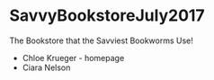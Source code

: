 # SavvyBookstoreJuly2017

The Bookstore that the Savviest Bookworms Use!

* Chloe Krueger - homepage
* Ciara Nelson
